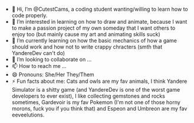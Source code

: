 - 👋 Hi, I’m @CutestCams, a coding student wanting/willing to learn how to code properly.
- 👀 I’m interested in learning on how to draw and animate, because I want to make a passion project of my own someday that I want others to enjoy too (but mainly cause my art and animating skills suck) 
- 🌱 I’m currently learning on how the basic mechanics of how a game should work and how not to write crappy chracters (smth that YandereDev can't do)
- 💞️ I’m looking to collaborate on ...
- 📫 How to reach me ...
- 😄 Pronouns: She/Her They/Them
- ⚡ Fun facts about me:
  Cats and owls are my fav animals,
  I think Yandere Simulator is a shitty game (and YandereDev is one of the worst game developers to ever exist),
  I like collecting gemstones and rocks sometimes,
  Gardevoir is my fav Pokemon (I'm not one of those horny morons, fuck you if you think that)
  and Espeon and Umbreon are my fav eeveelutions.

<!---
CutestCams/CutestCams is a ✨ special ✨ repository because its `README.md` (this file) appears on your GitHub profile.
You can click the Preview link to take a look at your changes.
--->
